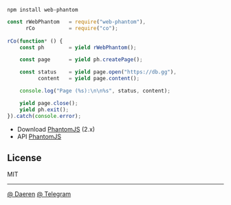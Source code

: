 ```
npm install web-phantom
```

```js
const rWebPhantom   = require("web-phantom"),
      rCo           = require("co");
      
rCo(function* () {
    const ph        = yield rWebPhantom();

    const page      = yield ph.createPage();

    const status    = yield page.open("https://db.gg"),
          content   = yield page.content();

    console.log("Page (%s):\n\n%s", status, content);

    yield page.close();
    yield ph.exit();
}).catch(console.error);
```


* Download [PhantomJS][3] (2.x)
* API [PhantomJS][4]


## License

MIT

----------------------------------
[@ Daeren][1]
[@ Telegram][2]


[1]: http://666.io
[2]: https://telegram.me/io666

[3]: http://phantomjs.org
[4]: http://phantomjs.org/api/webpage/
